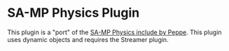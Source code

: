 # SA-MP Physics Plugin

This plugin is a "port" of the [SA-MP Physics include by Peppe](https://github.com/uPeppe/physics.inc). This plugin uses dynamic objects and requires the Streamer plugin.